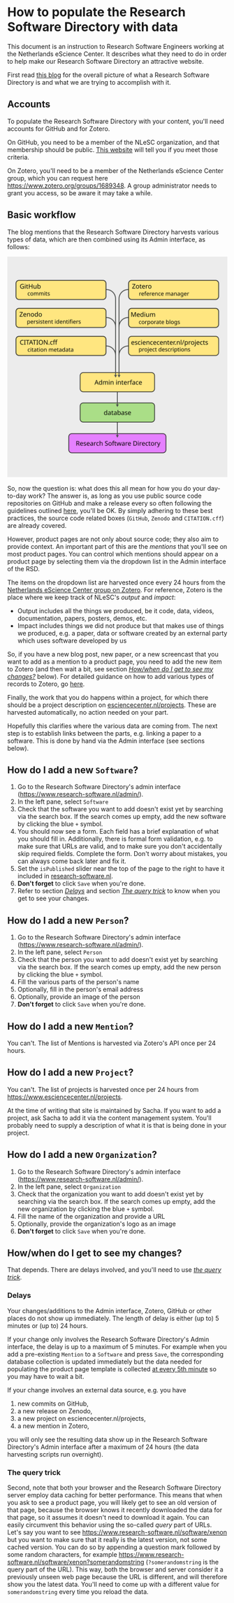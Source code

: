 # How to populate the Research Software Directory with data

This document is an instruction to Research Software Engineers working at the
Netherlands eScience Center. It describes what they need to do in order to help
make our Research Software Directory an attractive website.

First read [this
blog](https://github.com/jspaaks/cff-hackday-blog/blob/master/blog.md) for the
overall picture of what a Research Software Directory is and what we are trying
to accomplish with it.

## Accounts

To populate the Research Software Directory with your content, you'll need
accounts for GitHub and for Zotero.

On GitHub, you need to be a member of the NLeSC organization, and that
membership should be public. [This
website](https://github.com/orgs/NLeSC/people) will tell you if you meet those
criteria.

On Zotero, you'll need to be a member of the Netherlands eScience Center group,
which you can request here https://www.zotero.org/groups/1689348. A group
administrator needs to grant you access, so be aware it may take a while.

## Basic workflow

The blog mentions that the Research Software Directory harvests various types of
data, which are then combined using its Admin interface, as follows:

![data-sources.svg](data-sources.svg)

So, now the question is: what does this all mean for how you do your day-to-day
work? The answer is, as long as you use public source code repositories on
GitHub and make a release every so often following the guidelines outlined
[here](https://guide.esciencecenter.nl/citable_software/making_software_citable.html),
you'll be OK. By simply adhering to these best practices, the source code
related boxes (``GitHub``, ``Zenodo`` and ``CITATION.cff``) are already covered.

However, product pages are not only about source code; they also aim to provide
context. An important part of this are the _mentions_ that you'll see on most
product pages. You can control which mentions should appear on a product page by
selecting them via the dropdown list in the Admin interface of the RSD. 

The items on the  dropdown list are harvested once every 24 hours from the
[Netherlands eScience Center group on
Zotero](https://www.zotero.org/groups/1689348). For reference, Zotero is the
place where we keep track of NLeSC's _output_ and _impact_:

- Output includes all the things we produced, be it code, data, videos,
documentation, papers, posters, demos, etc.
- Impact includes things we did not produce but that makes use of things we
produced, e.g. a paper, data or software created by an external party which uses software
developed by us

So, if you have a new blog post, new paper, or a new screencast that you want to
add as a mention to a product page, you need to add the new item to Zotero (and
then wait a bit, see section [_How/when do I get to see my
changes?_](#howwhen-do-i-get-to-see-my-changes) below). For detailed guidance on
how to add various types of records to Zotero, go [here](zotero.md).

Finally, the work that you do happens within a project, for which there should
be a project description on
[esciencecenter.nl/projects](https://esciencecenter.nl/projects). These are
harvested automatically, no action needed on your part.

Hopefully this clarifies where the various data are coming from. The next step
is to establish links between the parts, e.g. linking a paper to a software.
This is done by hand via the Admin interface (see sections below).

## How do I add a new ``Software``?

1. Go to the Research Software Directory's admin interface
(https://www.research-software.nl/admin/).
1. In the left pane, select ``Software``
1. Check that the software you want to add doesn't exist yet by searching via the
search box. If the search comes up empty, add the new software by clicking the
blue ``+`` symbol.
1. You should now see a form. Each field has a brief explanation of what you should
fill in. Additionally, there is formal form validation, e.g. to make sure that
URLs are valid, and to make sure you don't accidentally skip required fields.
Complete the form. Don't worry about mistakes, you can always come back later
and fix it.
1. Set the ``isPublished`` slider near the top of the page to the right to have it
included in [research-software.nl](https://research-software.nl).
1. **Don't forget** to click ``Save`` when you're done.
1. Refer to section [_Delays_](#delays) and section [_The query
trick_](#the-query-trick) to know when you get to see your changes.

## How do I add a new ``Person``?

1. Go to the Research Software Directory's admin interface
(https://www.research-software.nl/admin/).
1. In the left pane, select ``Person``
1. Check that the person you want to add doesn't exist yet by searching via the
search box. If the search comes up empty, add the new person by clicking the
blue ``+`` symbol.
1. Fill the various parts of the person's name
1. Optionally, fill in the person's email address
1. Optionally, provide an image of the person
1. **Don't forget** to click ``Save`` when you're done.

## How do I add a new ``Mention``?

You can't. The list of Mentions is harvested via Zotero's API once per 24 hours.

## How do I add a new ``Project``?

You can't. The list of projects is harvested once per 24 hours from
https://www.esciencecenter.nl/projects.

At the time of writing that site is maintained by Sacha. If you want to add a
project, ask Sacha to add it via the content management system. You'll probably
need to supply a description of what it is that is being done in your project.

## How do I add a new ``Organization``?

1. Go to the Research Software Directory's admin interface
(https://www.research-software.nl/admin/).
1. In the left pane, select ``Organization``
1. Check that the organization you want to add doesn't exist yet by searching via
the search box. If the search comes up empty, add the new organization by
clicking the blue ``+`` symbol.
1. Fill the name of the organization and provide a URL
1. Optionally, provide the organization's logo as an image
1. **Don't forget** to click ``Save`` when you're done.

## How/when do I get to see my changes?

That depends. There are delays involved, and you'll need to use [_the query
trick_](#the-query-trick).

### Delays

Your changes/additions to the Admin interface, Zotero, GitHub or other places do
not show up immediately. The length of delay is either (up to) 5 minutes or (up
to) 24 hours.

If your change only involves the Research Software Directory's Admin interface,
the delay is up to a maximum of 5 minutes. For example when you add a
pre-existing ``Mention`` to a ``Software`` and press ``Save``, the corresponding
database collection is updated immediately but the data needed for populating
the product page template is collected [at every 5th
minute](https://crontab.guru/#*/5_*_*_*_*) so you may have to wait a bit.

If your change involves an external data source, e.g. you have
1. new commits on GitHub,
1. a new release on Zenodo,
1. a new project on esciencecenter.nl/projects,
1. a new mention in Zotero,

you will only see the resulting data show up in the Research Software
Directory's Admin interface after a maximum of 24 hours (the data harvesting
scripts run overnight).

### The query trick

Second, note that both your browser and the Research Software Directory server
employ data caching for better performance. This means that when you ask to see
a product page, you will likely get to see an old version of that page, because
the browser knows it recently downloaded the data for that page, so it assumes
it doesn't need to download it again. You can easily circumvent this behavior
using the so-called _query_ part of URLs. Let's say you want to see
https://www.research-software.nl/software/xenon but you want to make sure that
it really is the latest version, not some cached version. You can do so by
appending a question mark followed by some random characters, for example
https://www.research-software.nl/software/xenon?somerandomstring
(``?somerandomstring`` is the query part of the URL). This way, both the browser
and server consider it a previously unseen web page because the URL is
different, and will therefore show you the latest data. You'll need to come up 
with a different value for ``somerandomstring`` every time you reload the data.

